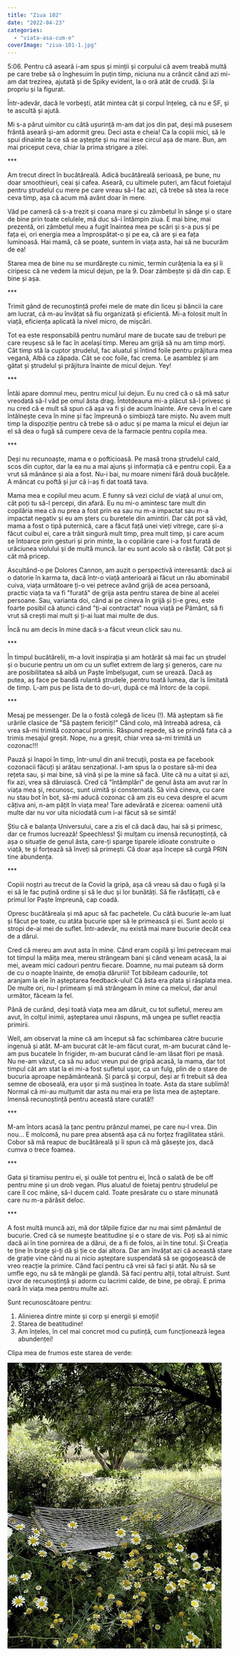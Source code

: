 ```yaml
---
title: "Ziua 102"
date: "2022-04-23"
categories: 
  - "viata-asa-cum-e"
coverImage: "ziua-101-1.jpg"
---
```


5:06. Pentru că aseară i-am spus și minții și corpului că avem treabă multă pe care trebe să o înghesuim în puțin timp, niciuna nu a crâncit când azi mi-am dat trezirea, ajutată și de Spiky evident, la o oră atât de crudă. Și la propriu și la figurat.

Într-adevăr, dacă le vorbești, atât mintea cât și corpul înțeleg, că nu e SF, și te ascultă și ajută.

Mi s-a părut uimitor cu câtă ușurință m-am dat jos din pat, deși mă pusesem frântă aseară și-am adormit greu. Deci asta e cheia! Ca la copiii mici, să le spui dinainte la ce să se aștepte și nu mai iese circul așa de mare. Bun, am mai priceput ceva, chiar la prima strigare a zilei.

\*\*\*

Am trecut direct în bucătăreală. Adică bucătăreală serioasă, pe bune, nu doar smoothieuri, ceai și cafea. Aseară, cu ultimele puteri, am făcut foietajul pentru ștrudelul cu mere pe care vreau să-l fac azi, că trebe să stea la rece ceva timp, așa că acum mă avânt doar în mere. 

Văd pe cameră că s-a trezit și coana mare și cu zâmbetul în sânge și o stare de bine prin toate celulele, mă duc să-i întâmpin ziua. E mai bine, mai prezentă, ori zâmbetul meu a fugit înaintea mea pe scări și s-a pus și pe fața ei, ori energia mea a împrospătat-o și pe ea, că are și ea fața luminoasă. Hai mamă, că se poate, suntem în viața asta, hai să ne bucurăm de ea!

Starea mea de bine nu se murdărește cu nimic, termin curățenia la ea și îi ciripesc că ne vedem la micul dejun, pe la 9. Doar zâmbește și dă din cap. E bine și așa.

\*\*\*

Trimit gând de recunoștință profei mele de mate din liceu și băncii la care am lucrat, că m-au învățat să fiu organizată și eficientă. Mi-a folosit mult în viață, eficiența aplicată la nivel micro, de mișcări. 

Tot ea este responsabilă pentru numărul mare de bucate sau de treburi pe care reușesc să le fac în același timp. Mereu am grijă să nu am timp morți. Cât timp stă la cuptor ștrudelul, fac aluatul și întind foile pentru prăjitura mea vegană, Albă ca zăpada. Cât se coc foile, fac crema. Le asamblez și am gătat și ștrudelul și prăjitura înainte de micul dejun. Yey!

\*\*\*

Întâi apare domnul meu, pentru micul lui dejun. Eu nu cred că o să mă satur vreodată să-l văd pe omul ăsta drag. Întotdeauna mi-a plăcut să-l privesc și nu cred că e mult să spun că așa va fi și de acum înainte. Are ceva în el care întâlnește ceva în mine și fac împreună o simbioză tare mișto. Nu avem mult timp la dispoziție pentru că trebe să o aduc și pe mama la micul ei dejun iar el să dea o fugă să cumpere ceva de la farmacie pentru copila mea. 

\*\*\*

Deși nu recunoaște, mama e o pofticioasă. Pe masă trona ștrudelul cald, scos din cuptor, dar la ea nu a mai ajuns și informația că e pentru copii. Ea a vrut să mănânce și aia a fost. Nu-i bai, nu moare nimeni fără două bucățele. A mâncat cu poftă și jur că i-aș fi dat toată tava. 

Mama mea e copilul meu acum. E funny să vezi ciclul de viață al unui om, cât poți tu să-l percepi, din afară. Eu nu mi-o amintesc tare mult din copilăria mea că nu prea a fost prin ea sau nu m-a impactat sau m-a impactat negativ și eu am șters cu buretele din amintiri. Dar cât pot să văd, mama a fost o tipă puternică, care a făcut față unei vieți vitrege, care și-a făcut cuibul ei, care a trăit singură mult timp, prea mult timp, și care acum se întoarce prin gesturi și prin minte, la o copilărie care i-a fost furată de urâciunea violului și de multă muncă. Iar eu sunt acolo să o răsfăț. Cât pot și cât mă pricep. 

Ascultând-o pe Dolores Cannon, am auzit o perspectivă interesantă: dacă ai o datorie în karma ta, dacă într-o viață anterioară ai făcut un rău abominabil cuiva, viața următoare ți-o vei petrece având grijă de acea persoană, practic viața ta va fi "furată" de grija asta pentru starea de bine al acelei persoane. Sau, varianta doi, când ai pe cineva în grijă și ți-e greu, este foarte posibil că atunci când "ți-ai contractat" noua viață pe Pământ, să fi vrut să crești mai mult și ți-ai luat mai multe de dus. 

Încă nu am decis în mine dacă s-a făcut vreun click sau nu. 

\*\*\*

În timpul bucătărelii, m-a lovit inspirația și am hotărât să mai fac un ștrudel și o bucurie pentru un om cu un suflet extrem de larg și generos, care nu are posibilitatea să aibă un Paște îmbelșugat, cum se urează. Dacă aș putea, aș face pe bandă rulantă ștrudele, pentru toată lumea, dar îs limitată de timp. L-am pus pe lista de to do-uri, după ce mă întorc de la copii.

\*\*\*

Mesaj pe messenger. De la o fostă colegă de liceu (!). Mă așteptam să fie urările clasice de "Să paștem fericiți!" Când colo, mă întreabă adresa, că vrea să-mi trimită cozonacul promis. Răspund repede, să se prindă fata că a trimis mesajul greșit. Nope, nu a greșit, chiar vrea sa-mi trimită un cozonac!!!

Pauză și înapoi în timp, într-unul din anii trecuții, posta ea pe facebook cozonacii făcuți și arătau senzațional. I-am spus la o postare să-mi dea rețeta sau, și mai bine, să vină și pe la mine să facă. Uite că nu a uitat și azi, fix azi, vrea să dăruiască. Cred că "întâmplări" de genul ăsta am avut rar în viața mea și, recunosc, sunt uimită și consternată. Să vină cineva, cu care nu stau bot în bot, să-mi aducă cozonac că am zis eu ceva despre el acum câțiva ani, n-am pățit în viața mea! Tare adevărată e zicerea: oamenii uită multe dar nu vor uita niciodată cum i-ai făcut să se simtă! 

Știu că e balanța Universului, care a zis el că dacă dau, hai să și primesc, dar ce frumos lucrează! Speechless! Și mulțam cu imensă recunoștință, că așa o situație de genul ăsta, care-ți sparge tiparele idioate construite o viață, te și forțează să înveți să primești. Că doar așa începe să curgă PRIN tine abundența.

\*\*\*

Copiii noștri au trecut de la Covid la gripă, așa că vreau să dau o fugă și la ei să le fac puțină ordine și să le duc și lor bunătăți. Să fie răsfățațti, că e primul lor Paște împreună, cap coadă.

Opresc bucătăreala și mă apuc să fac pachetele. Cu câtă bucurie le-am luat și făcut pe toate, cu atâta bucurie sper să le primească și ei. Sunt acolo și stropi de-ai mei de suflet. Într-adevăr, nu există mai mare bucurie decât cea de a dărui. 

Cred că mereu am avut asta în mine. Când eram copilă și îmi petreceam mai tot timpul la măița mea, mereu strângeam bani și când veneam acasă, la ai mei, aveam mici cadouri pentru fiecare. Doamne, nu mai puteam să dorm de cu o noapte înainte, de emoția dăruriii! Tot bibileam cadourile, tot aranjam la ele în așteptarea feedback-ului! Că ăsta era plata și răsplata mea. De multe ori, nu-l primeam și mă strângeam în mine ca melcul, dar anul următor, făceam la fel.

Până de curând, deși toată viața mea am dăruit, cu tot sufletul, mereu am avut, în colțul inimii, așteptarea unui răspuns, mă ungea pe suflet reacția primirii.

Well, am observat la mine că am început să fac schimbarea către bucurie ingenuă și atât. M-am bucurat cât le-am făcut curat, m-am bucurat când le-am pus bucatele în frigider, m-am bucurat când le-am lăsat flori pe masă. Nu ne-am văzut, ca să nu aduc vreun pui de gripă acasă, la mama, dar tot timpul cât am stat la ei mi-a fost sufletul ușor, ca un fulg, plin de o stare de bucuria aproape nepământeană. Și parcă și corpul, deși ar fi trebuit să dea semne de oboseală, era ușor și mă susținea în toate. Asta da stare sublimă! Normal că mi-au mulțumit dar asta nu mai era pe lista mea de așteptare. Imensă recunoștință pentru această stare curată!!

\*\*\*

M-am întors acasă la țanc pentru prânzul mamei, pe care nu-l vrea. Din nou… E molcomă, nu pare prea absentă așa că nu forțez fragilitatea stării. Cobor să mă reapuc de bucătăreală și îi spun că mă găsește jos, dacă cumva o trece foamea.

\*\*\*

Gata și tiramisu pentru ei, și ouăle tot pentru ei, încă o salată de be off pentru mine și un drob vegan. Plus aluatul de foietaj pentru ștrudelul pe care îl coc mâine, să-l ducem cald. Toate presărate cu o stare minunată care nu m-a părăsit deloc.

\*\*\*

A fost multă muncă azi, mă dor tălpile fizice dar nu mai simt pământul de bucurie. Cred că se numește beatitudine și e o stare de vis. Poți să ai nimic dacă ai în tine pornirea de a dărui, de a fi de folos, ai în tine totul. Și Creația te ține în brațe și-ți dă și ție ce dai altora. Dar am învățat azi că această stare de grație vine când nu ai nicio așteptare suspendată să se gogoșească de vreo reacție la primire. Când faci pentru că vrei să faci și atât. Nu să se umfle ego, nu să te mângâi pe glandă. Să faci pentru alții, total altruist. Sunt izvor de recunoștință și adorm cu lacrimi calde, de bine, pe obraji. E prima oară în viața mea pentru multe azi.

Sunt recunoscătoare pentru:

1. Alinierea dintre minte și corp și energii și emoții!
2. Starea de beatitudine!
3. Am înțeles, în cel mai concret mod cu putință, cum funcționează legea abundenței!

Clipa mea de frumos este starea de verde:

![](images/musetel.jpeg)

